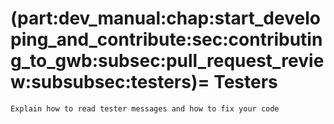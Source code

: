 (part:dev_manual:chap:start_developing_and_contribute:sec:contributing_to_gwb:subsec:pull_request_review:subsubsec:testers)=
Testers
=======

```{todo}
Explain how to read tester messages and how to fix your code
```